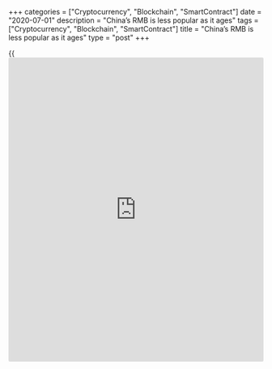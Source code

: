 +++
categories = ["Cryptocurrency", "Blockchain", "SmartContract"]
date = "2020-07-01"
description = "China’s RMB is less popular as it ages"
tags = ["Cryptocurrency", "Blockchain", "SmartContract"]
title = "China’s RMB is less popular as it ages"
type = "post"
+++

{{<iframe id="large-banner" src="https://www.bounty.group/#slide=3.0" width="100%" height="600" scrolling="no" style="border: 0px solid rgb(216, 221, 230); border-radius: 3px;">}}

![RMB-dollar-rolls-renminbi-R-780.jpg][1]

  

When financial messaging provider Swift published its latest RMB Tracker
in late January, almost no one noticed.

For good reason. Anyone not focused on US politics or Australian fires
was fretting about the [growing threat of coronavirus][2].

While too late to prevent the pathogen escaping into the wider world,
China has pumped $22 billion into its markets and cut banks’ reserve
ratios. [More monetary and fiscal stimulus will surely follow][3].

However, it’s worth backtracking to Swift’s January report. That it
garnered little traction doesn’t matter: it’s what it contains that
matters.

[Reading the title][4], you’d assume China’s currency, the renminbi, was
well on track to being an international currency. Yet since its
[inclusion in the IMF’s basket of special drawing rights][5] in October
2016, the RMB’s star has, if anything, waned.

In December 2017, Swift reckoned it to be the fifth largest payments
currency, with a global market share of 1.61%. Two years later, that
number had risen slightly to 1.94%, yet the RMB slipped in the [ranking](https://www.playgroundfx.com/blog/crypto-exchange-ranking/)s
to sixth behind the Canadian dollar, with Australia’s and even Hong
Kong’s dollar nipping at its heels.

In international payments, [the yuan][6] is eighth, exactly where it was
two years ago, while its share of the global trade finance market has
shrunk, alarmingly so, to 1.46% in December, against 2.45% two years
earlier, while the US dollar has gained in strength, its hegemony
unchecked.

That’s quite a kick in the teeth for Asia’s largest economy, and the
world’s biggest exporter and trader.

### Hot and cold

Or is it? Anyone who does business in China knows well its ability to be
headstrong yet pragmatic. Beijing often pushes to get what it wants and
then judiciously weighs up its next step.

As a decision-making apparatus, it can run hot and cold on issues,
depending on who within the party machine has clout, the president’s
ear, or both.

[Zhou Xiaochuan][7] had plenty of the first but less of the second, so
in his last years as governor of the central bank, he often used the
internationalization of the yuan as a threat-gesture.

  

> China believes it wants a global currency, but is it willing to pay
any price to get that? I would say no  
>

>

>  - Mike Pettis, Peking University

  

“It was a tactic, used by reformers to force state firms to be more
efficient,” says Michael Taylor, Asia-Pacific chief credit officer at
Moody’s.

Since Zhou left office in 2018, talk of the RMB as a reserve currency
has waned perceptibly.

There are good reasons for this. Beijing has bigger fish to fry, whether
[riots on its periphery][8], [ballooning debts][9] or hostility from
protectionist governments[ in the US][10] and Europe.

Hong Kong, which accounts for 75% of RMB-denominated payments, was hit
by riots for much of last year, directed in part at throttling Chinese
control.

### Russia

Even allies are downbeat about its prospects. For years, Moscow’s state
media trumpeted the RMB as the coming currency, yet when asked in
November, Vladimir Putin said tartly that Russian firms and banks were
“not interested” in raising money in renminbi, pointing to its limited
convertibility. Some reality check.

Russia’s president, not for the first time, is an able appraiser of
weakness. China clearly wants the kudos that comes with having a globe-
trotting currency: a truly international yuan would allow it to play
power-politics with Washington, and give it a valuable offensive and
defensive weapon when settling all manner of financial and economic
disputes.

However, is it willing to incur risk to embrace reward? No, says Mike
Pettis, a professor of finance at Peking University’s Guanghua School of
Management.

“China believes it wants a global currency, but is it willing to pay any
price to get that?” he asks. “I would say no – you can’t have a global
currency without scrapping capital controls, and that would leave it
vulnerable to all manner of external financial shocks and crises.”

  

   1. /v-f2b90cce0bbd4eef1a5a1cd7d046665d/Media/images/euromoney/reuters-10/RMB-dollar-rolls-renminbi-R-780.jpg
   2. www.euromoney.com/article/b1k3kfdhxhqhkm/[history](https://www.fixpro.org/post/chargeless-historical-data-api-backtesting/)-lessons-from-2003-for-pathogen-hit-asian-markets
   3. www.euromoney.com/article/b13228h6nvq1dz/china-stimulus-splits-analysts
   4. file:///C:/Users/pcrowney/Downloads/rmb_tracker_january2020_slides.pdf
   5. www.euromoney.com/article/b12kptvy8j2r1f/fx-rmb-joins-the-sdr-basket
   6. www.euromoney.com/article/b12klbwf41nr17/the-future-of-the-rmb-special-focus
   7. www.euromoney.com/article/b1g0m2chvwx8cs/china-three-decades-six-leaders-zhou-xiaochuan
   8. www.euromoney.com/article/b1jsr3gxwl8wvf/can-hong-kong-endure-as-a-financial-centre
   9. www.euromoney.com/article/b1gjgl12bv5915/chinas-risk-score-flounders-on-trade-debt-and-demographics
   10. www.euromoney.com/article/b1gm39rvhhjch5/who-are-the-winners-in-the-uschina-trade-war